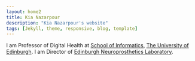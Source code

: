 ```yaml
---
layout: home2
title: Kia Nazarpour
description: "Kia Nazarpour's website"
tags: [Jekyll, theme, responsive, blog, template]
---
```


I am Professor of Digital Health at <a href="https://www.ed.ac.uk/informatics" target="_blank">School of Informatics</a>, <a href="https://www.ed.ac.uk/" target="_blank">The University of Edinburgh</a>. I am Director of <a href="https://web.inf.ed.ac.uk/edinburgh-neuroprosthetics" target="_blank">Edinburgh Neuroprosthetics Laboratory</a>.

